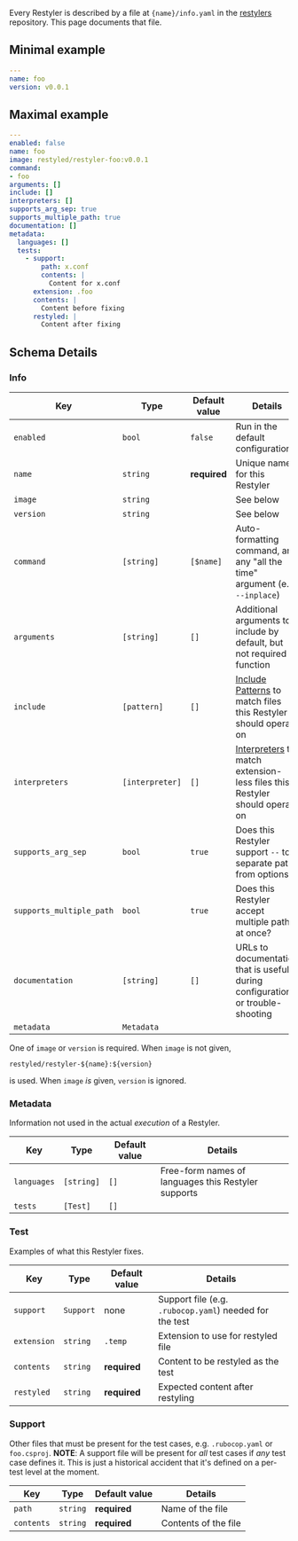 Every Restyler is described by a file at `{name}/info.yaml` in the
[restylers](https://github.com/restyled-io/restylers) repository. This page
documents that file.

## Minimal example

```yaml
---
name: foo
version: v0.0.1
```

## Maximal example

```yaml
---
enabled: false
name: foo
image: restyled/restyler-foo:v0.0.1
command:
- foo
arguments: []
include: []
interpreters: []
supports_arg_sep: true
supports_multiple_path: true
documentation: []
metadata:
  languages: []
  tests:
    - support:
        path: x.conf
        contents: |
          Content for x.conf
      extension: .foo
      contents: |
        Content before fixing
      restyled: |
        Content after fixing
```

## Schema Details

### Info

| Key | Type | Default value | Details
| --- | --- | --- | --- |
| `enabled` | `bool` | `false` | Run in the default configuration? |
| `name` | `string` | **required** | Unique name for this Restyler |
| `image` | `string` | | See below |
| `version` | `string` | | See below |
| `command` | `[string]` | `[$name]` | Auto-formatting command, and any "all the time" argument (e.g. `--inplace`) |
| `arguments` | `[string]` | `[]` | Additional arguments to include by default, but not required to function |
| `include` | `[pattern]` | `[]` | [Include Patterns](http://docs.restyled.io/restyler/restyler-0.2.0.0/Restyler-Config-Include.html) to match files this Restyler should operate on |
| `interpreters` | `[interpreter]` | `[]` | [Interpreters](http://docs.restyled.io/restyler/restyler-0.2.0.0/Restyler-Config-Interpreter.html) to match extension-less files this Restyler should operate on |
| `supports_arg_sep` | `bool` | `true` | Does this Restyler support `--` to separate paths from options? |
| `supports_multiple_path` | `bool` | `true` | Does this Restyler accept multiple paths at once? |
| `documentation` | `[string]` | `[]` | URLs to documentation that is useful during configuration or trouble-shooting |
| `metadata` | `Metadata` | |

One of `image` or `version` is required. When `image` is not given,

```
restyled/restyler-${name}:${version}
```

is used. When `image` *is* given, `version` is ignored.

### Metadata

Information not used in the actual *execution* of a Restyler.

| Key | Type | Default value | Details
| --- | --- | --- | --- |
| `languages` | `[string]` | `[]` | Free-form names of languages this Restyler supports |
| `tests` | `[Test]` | `[]` | |

### Test

Examples of what this Restyler fixes.

| Key | Type | Default value | Details
| --- | --- | --- | --- |
| `support` | `Support` | none | Support file (e.g. `.rubocop.yaml`) needed for the test |
| `extension` | `string` | `.temp` | Extension to use for restyled file |
| `contents` | `string` | **required** | Content to be restyled as the test |
| `restyled` | `string` | **required** | Expected content after restyling |

### Support

Other files that must be present for the test cases, e.g. `.rubocop.yaml` or
`foo.csproj`. **NOTE**: A support file will be present for *all* test cases if
*any* test case defines it. This is just a historical accident that it's defined
on a per-test level at the moment.

| Key | Type | Default value | Details
| --- | --- | --- | --- |
| `path` | `string` | **required** | Name of the file |
| `contents` | `string` | **required** | Contents of the file |
